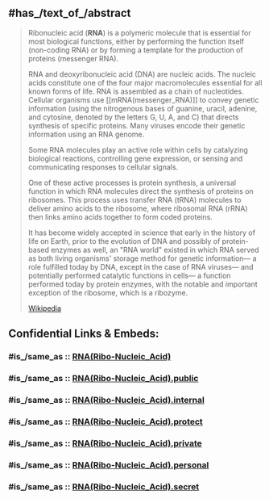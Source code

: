 
## #has_/text_of_/abstract 

> Ribonucleic acid (**RNA**) is a polymeric molecule that is essential for most biological functions, 
> either by performing the function itself (non-coding RNA) 
> or by forming a template for the production of proteins (messenger RNA). 
> 
> RNA and deoxyribonucleic acid (DNA) are nucleic acids. 
> The nucleic acids constitute one of the four major macromolecules essential for all known forms of life. 
> RNA is assembled as a chain of nucleotides. 
> Cellular organisms use [[mRNA(messenger_RNA)]] to convey genetic information 
> (using the nitrogenous bases of guanine, uracil, adenine, and cytosine, denoted by the letters G, U, A, and C) 
> that directs synthesis of specific proteins. 
> Many viruses encode their genetic information using an RNA genome.
>
> Some RNA molecules play an active role within cells by catalyzing biological reactions, 
> controlling gene expression, or sensing and communicating responses to cellular signals. 
> 
> One of these active processes is protein synthesis, a universal function 
> in which RNA molecules direct the synthesis of proteins on ribosomes. 
> This process uses transfer RNA (tRNA) molecules to deliver amino acids to the ribosome, 
> where ribosomal RNA (rRNA) then links amino acids together to form coded proteins.
>
> It has become widely accepted in science that early in the history of life on Earth, 
> prior to the evolution of DNA and possibly of protein-based enzymes as well, an "RNA world" existed 
> in which RNA served as both living organisms' storage method for genetic information—
> a role fulfilled today by DNA, except in the case of RNA viruses—
> and potentially performed catalytic functions in cells—
> a function performed today by protein enzymes, 
> with the notable and important exception of the ribosome, which is a ribozyme.
>
> [Wikipedia](https://en.wikipedia.org/wiki/RNA)


## Confidential Links & Embeds: 

### #is_/same_as :: [RNA(Ribo-Nucleic_Acid)](/_Standards/bio/Genetics/RNA(Ribo-Nucleic_Acid).md) 

### #is_/same_as :: [RNA(Ribo-Nucleic_Acid).public](/_public/bio/Genetics/RNA(Ribo-Nucleic_Acid).public.md) 

### #is_/same_as :: [RNA(Ribo-Nucleic_Acid).internal](/_internal/bio/Genetics/RNA(Ribo-Nucleic_Acid).internal.md) 

### #is_/same_as :: [RNA(Ribo-Nucleic_Acid).protect](/_protect/bio/Genetics/RNA(Ribo-Nucleic_Acid).protect.md) 

### #is_/same_as :: [RNA(Ribo-Nucleic_Acid).private](/_private/bio/Genetics/RNA(Ribo-Nucleic_Acid).private.md) 

### #is_/same_as :: [RNA(Ribo-Nucleic_Acid).personal](/_personal/bio/Genetics/RNA(Ribo-Nucleic_Acid).personal.md) 

### #is_/same_as :: [RNA(Ribo-Nucleic_Acid).secret](/_secret/bio/Genetics/RNA(Ribo-Nucleic_Acid).secret.md)

